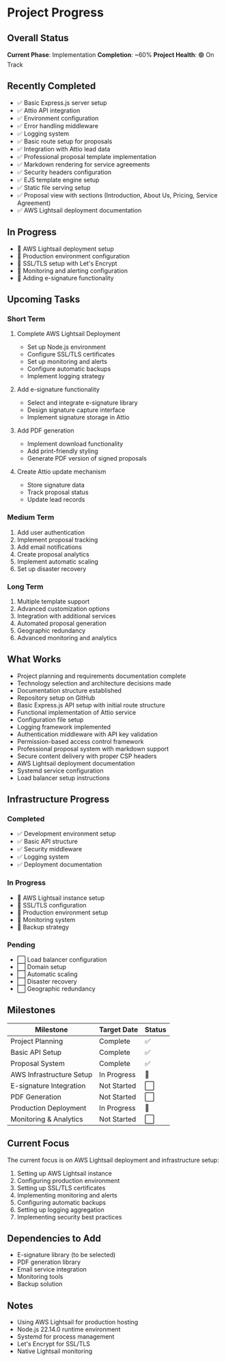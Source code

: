 # Project Progress

## Overall Status

**Current Phase**: Implementation
**Completion**: ~60%
**Project Health**: 🟢 On Track

## Recently Completed

- ✅ Basic Express.js server setup
- ✅ Attio API integration
- ✅ Environment configuration
- ✅ Error handling middleware
- ✅ Logging system
- ✅ Basic route setup for proposals
- ✅ Integration with Attio lead data
- ✅ Professional proposal template implementation
- ✅ Markdown rendering for service agreements
- ✅ Security headers configuration
- ✅ EJS template engine setup
- ✅ Static file serving setup
- ✅ Proposal view with sections (Introduction, About Us, Pricing, Service Agreement)
- ✅ AWS Lightsail deployment documentation

## In Progress

- 🔄 AWS Lightsail deployment setup
- 🔄 Production environment configuration
- 🔄 SSL/TLS setup with Let's Encrypt
- 🔄 Monitoring and alerting configuration
- 🔄 Adding e-signature functionality

## Upcoming Tasks

### Short Term

1. Complete AWS Lightsail Deployment

   - Set up Node.js environment
   - Configure SSL/TLS certificates
   - Set up monitoring and alerts
   - Configure automatic backups
   - Implement logging strategy

2. Add e-signature functionality

   - Select and integrate e-signature library
   - Design signature capture interface
   - Implement signature storage in Attio

3. Add PDF generation

   - Implement download functionality
   - Add print-friendly styling
   - Generate PDF version of signed proposals

4. Create Attio update mechanism
   - Store signature data
   - Track proposal status
   - Update lead records

### Medium Term

1. Add user authentication
2. Implement proposal tracking
3. Add email notifications
4. Create proposal analytics
5. Implement automatic scaling
6. Set up disaster recovery

### Long Term

1. Multiple template support
2. Advanced customization options
3. Integration with additional services
4. Automated proposal generation
5. Geographic redundancy
6. Advanced monitoring and analytics

## What Works

- Project planning and requirements documentation complete
- Technology selection and architecture decisions made
- Documentation structure established
- Repository setup on GitHub
- Basic Express.js API setup with initial route structure
- Functional implementation of Attio service
- Configuration file setup
- Logging framework implemented
- Authentication middleware with API key validation
- Permission-based access control framework
- Professional proposal system with markdown support
- Secure content delivery with proper CSP headers
- AWS Lightsail deployment documentation
- Systemd service configuration
- Load balancer setup instructions

## Infrastructure Progress

### Completed

- ✅ Development environment setup
- ✅ Basic API structure
- ✅ Security middleware
- ✅ Logging system
- ✅ Deployment documentation

### In Progress

- 🔄 AWS Lightsail instance setup
- 🔄 SSL/TLS configuration
- 🔄 Production environment setup
- 🔄 Monitoring system
- 🔄 Backup strategy

### Pending

- ⬜ Load balancer configuration
- ⬜ Domain setup
- ⬜ Automatic scaling
- ⬜ Disaster recovery
- ⬜ Geographic redundancy

## Milestones

| Milestone                | Target Date | Status |
| ------------------------ | ----------- | ------ |
| Project Planning         | Complete    | ✅     |
| Basic API Setup          | Complete    | ✅     |
| Proposal System          | Complete    | ✅     |
| AWS Infrastructure Setup | In Progress | 🔄     |
| E-signature Integration  | Not Started | ⬜     |
| PDF Generation           | Not Started | ⬜     |
| Production Deployment    | In Progress | 🔄     |
| Monitoring & Analytics   | Not Started | ⬜     |

## Current Focus

The current focus is on AWS Lightsail deployment and infrastructure setup:

1. Setting up AWS Lightsail instance
2. Configuring production environment
3. Setting up SSL/TLS certificates
4. Implementing monitoring and alerts
5. Configuring automatic backups
6. Setting up logging aggregation
7. Implementing security best practices

## Dependencies to Add

- E-signature library (to be selected)
- PDF generation library
- Email service integration
- Monitoring tools
- Backup solution

## Notes

- Using AWS Lightsail for production hosting
- Node.js 22.14.0 runtime environment
- Systemd for process management
- Let's Encrypt for SSL/TLS
- Native Lightsail monitoring
